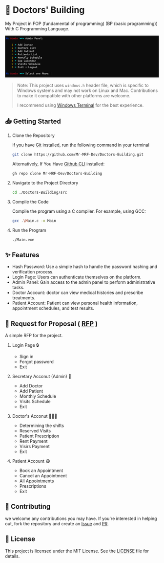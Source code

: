 # 🏥 Doctors' Building

My Project in FOP (fundamental of programming) (BP (basic programming)) With C Programming Language.

![Screenshot](/images/screenshot.png)

> Note: This project uses `windows.h` header file,
> which is specific to Windows systems and may not work on
> Linux and Mac. Contributions to make it compatible with other platforms are welcome.
>
> I recommend using [Windows Terminal](https://apps.microsoft.com/store/detail/windows-terminal/9N0DX20HK701)
> for the best experience.

## 📥 Getting Started

1. Clone the Repository

    If you have [Git](https://git-scm.com/) installed, run the following command in your terminal

    ```bash
    git clone https://github.com/Mr-MRF-Dev/Doctors-Building.git
    ```

    Alternatively, If You Have [Github CLI](https://cli.github.com/) installed:

    ```bash
    gh repo clone Mr-MRF-Dev/Doctors-Building
    ```

2. Navigate to the Project Directory

    ```bash
    cd ./Doctors-Building/src
    ```

3. Compile the Code

    Compile the program using a C compiler. For example, using GCC:

    ```bash
    gcc .\Main.c -o Main
    ```

4. Run the Program

    ```bash
    ./Main.exe
    ```

## ✨️ Features

- Hash Password: Use a simple hash to handle the password hashing and verification process.
- Login Page: Users can authenticate themselves on the platform.
- Admin Panel: Gain access to the admin panel to perform administrative tasks.
- Doctor Account: doctor can view medical histories and prescribe treatments.
- Patient Account: Patient can view personal health information, appointment schedules, and test results.

## 📝 Request for Proposal ( [RFP](https://en.wikipedia.org/wiki/Request_for_proposal) )

A simple RFP for the project.

1. Login Page 🔒

   - Sign in
   - Forgot password
   - Exit

2. Secretary Acconut (Admin) 👾

    - Add Doctor
    - Add Patient
    - Monthly Schedule
    - Visits Schedule
    - Exit

3. Doctor's Acconut 🧑🏻‍⚕️

    - Determining the shifts
    - Reserved Visits
    - Patient Prescription
    - Rent Payment
    - Visirs Payment
    - Exit

4. Patient Account 😷

    - Book an Appointment
    - Cancel an Appointment
    - All Appointments
    - Prescriptions
    - Exit

## 🤝 Contributing

we welcome any contributions you may have. If you're interested in helping out, fork the repository
and create an [Issue](https://github.com/Mr-MRF-Dev/Doctors-Building/issues) and
[PR](https://github.com/Mr-MRF-Dev/Doctors-Building/pulls).

## 📄 License

This project is licensed under the MIT License. See the [LICENSE](/LICENSE) file for details.
